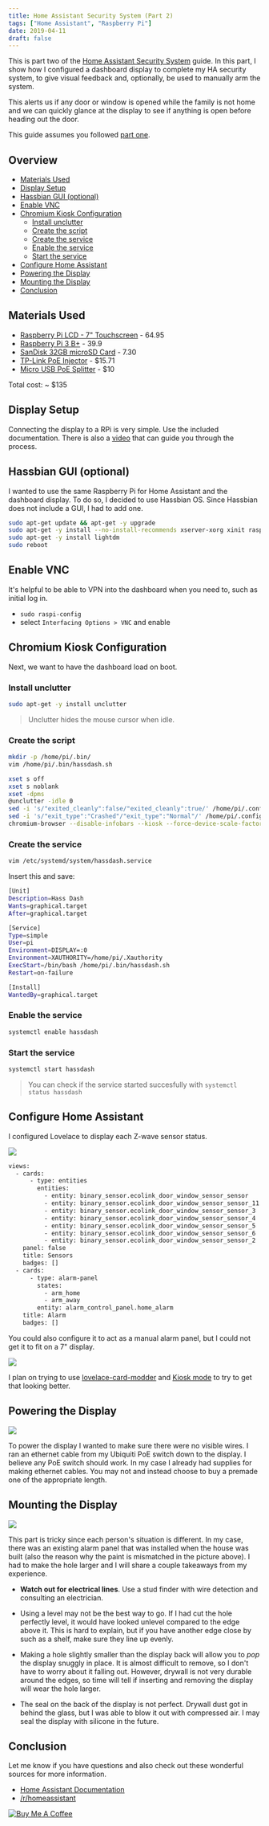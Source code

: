 ```yaml
---
title: Home Assistant Security System (Part 2)
tags: ["Home Assistant", "Raspberry Pi"]
date: 2019-04-11
draft: false
---
```


This is part two of the [Home Assistant Security System](https://aaronkjones.com/blog/home-assistant-security-system) guide. In this part, I show how I configured a dashboard display to complete my HA security system, to give visual feedback and, optionally, be used to manually arm the system. 

This alerts us if any door or window is opened while the family is not home and we can quickly glance at the display to see if anything is open before heading out the door.

This guide assumes you followed [part one](https://aaronkjones.com/blog/home-assistant-security-system).

<!--more-->

## Overview

- [Materials Used](#materials-used)
- [Display Setup](#display-setup)
- [Hassbian GUI (optional)](#hassbian-gui--optional-)
- [Enable VNC](#enable-vnc)
- [Chromium Kiosk Configuration](#chromium-kiosk-configuration)
  * [Install unclutter](#install-unclutter)
  * [Create the script](#create-the-script)
  * [Create the service](#create-the-service)
  * [Enable the service](#enable-the-service)
  * [Start the service](#start-the-service)
- [Configure Home Assistant](#configure-home-assistant)
- [Powering the Display](#powering-the-display)
- [Mounting the Display](#mounting-the-display)
- [Conclusion](#conclusion)

## Materials Used

* [Raspberry Pi LCD - 7" Touchscreen](https://amzn.to/2uqyCB1) - 64.95
* [Raspberry Pi 3 B+](https://amzn.to/2FAVQe7) - 39.9
* [SanDisk 32GB microSD Card](https://amzn.to/2HGCKp2) - 7.30
* [TP-Link PoE Injector](https://amzn.to/2Pfi0WB) - $15.71
* [Micro USB PoE Splitter](https://amzn.to/2X1FQaS) - $10

Total cost: ~ $135

## Display Setup

Connecting the display to a RPi is very simple. Use the included documentation. There is also a [video](https://www.youtube.com/watch?v=uXUjwk2-qx4) that can guide you through the process.


## Hassbian GUI (optional)

I wanted to use the same Raspberry Pi for Home Assistant and the dashboard display. To do so, I decided to use Hassbian OS. Since Hassbian does not include a GUI, I had to add one.

```bash
sudo apt-get update && apt-get -y upgrade
sudo apt-get -y install --no-install-recommends xserver-xorg xinit raspberrypi-ui-mods lxterminal gvfs
sudo apt-get -y install lightdm
sudo reboot
```

## Enable VNC

It's helpful to be able to VPN into the dashboard when you need to, such as initial log in.

- `sudo raspi-config`
- select `Interfacing Options > VNC` and enable

## Chromium Kiosk Configuration

Next, we want to have the dashboard load on boot.

### Install unclutter

```bash
sudo apt-get -y install unclutter
```

> Unclutter hides the mouse cursor when idle.

### Create the script

```bash
mkdir -p /home/pi/.bin/
vim /home/pi/.bin/hassdash.sh
```

```bash
xset s off
xset s noblank
xset -dpms
@unclutter -idle 0
sed -i 's/"exited_cleanly":false/"exited_cleanly":true/' /home/pi/.config/chromium/Default/Preferences
sed -i 's/"exit_type":"Crashed"/"exit_type":"Normal"/' /home/pi/.config/chromium/Default/Preferences
chromium-browser --disable-infobars --kiosk --force-device-scale-factor=0.90 https://www.home-assistant.io
```

### Create the service

```bash
vim /etc/systemd/system/hassdash.service
```

Insert this and save:

```bash
[Unit]
Description=Hass Dash
Wants=graphical.target
After=graphical.target

[Service]
Type=simple
User=pi
Environment=DISPLAY=:0
Environment=XAUTHORITY=/home/pi/.Xauthority
ExecStart=/bin/bash /home/pi/.bin/hassdash.sh
Restart=on-failure

[Install]
WantedBy=graphical.target
```

### Enable the service

```bash
systemctl enable hassdash
```

### Start the service

```bash
systemctl start hassdash
```

> You can check if the service started succesfully with `systemctl status hassdash`

## Configure Home Assistant

I configured Lovelace to display each Z-wave sensor status.

![](https://i.imgur.com/vZz6pWj.png)

```bash
views:
  - cards:
      - type: entities
        entities:
          - entity: binary_sensor.ecolink_door_window_sensor_sensor
          - entity: binary_sensor.ecolink_door_window_sensor_sensor_11
          - entity: binary_sensor.ecolink_door_window_sensor_sensor_3
          - entity: binary_sensor.ecolink_door_window_sensor_sensor_4
          - entity: binary_sensor.ecolink_door_window_sensor_sensor_5
          - entity: binary_sensor.ecolink_door_window_sensor_sensor_6
          - entity: binary_sensor.ecolink_door_window_sensor_sensor_2
    panel: false
    title: Sensors
    badges: []
  - cards:
      - type: alarm-panel
        states:
          - arm_home
          - arm_away
        entity: alarm_control_panel.home_alarm
    title: Alarm
    badges: []
```

You could also configure it to act as a manual alarm panel, but I could not get it to fit on a 7" display.

![](https://i.imgur.com/I7drdEE.jpg)

I plan on trying to use [lovelace-card-modder](https://github.com/thomasloven/lovelace-card-modder) and [Kiosk mode](https://gist.github.com/ciotlosm/1f09b330aa5bd5ea87b59f33609cc931) to try to get that looking better.

## Powering the Display

 ![](https://i.imgur.com/vHW73rA.jpg)
 
To power the display I wanted to make sure there were no visible wires. I ran an ethernet cable from my Ubiquiti PoE switch down to the display. I believe any PoE switch should work. In my case I already had supplies for making ethernet cables. You may not and instead choose to buy a premade one of the appropriate length.

## Mounting the Display

![](https://i.imgur.com/iABCVUX.jpg)

This part is tricky since each person's situation is different. In my case, there was an existing alarm panel that was installed when the house was built (also the reason why the paint is mismatched in the picture above). I had to make the hole larger and I will share a couple takeaways from my experience.

- **Watch out for electrical lines**. Use a stud finder with wire detection and consulting an electrician.

- Using a level may not be the best way to go. If I had cut the hole perfectly level, it would have looked unlevel compared to the edge above it. This is hard to explain, but if you have another edge close by such as a shelf, make sure they line up evenly.

- Making a hole slightly smaller than the display back will allow you to *pop* the display snuggly in place. It is almost difficult to remove, so I don't have to worry about it falling out. However, drywall is not very durable around the edges, so time will tell if inserting and removing the display will wear the hole larger.

- The seal on the back of the display is not perfect. Drywall dust got in behind the glass, but I was able to blow it out with compressed air. I may seal the display with silicone in the future.

## Conclusion

Let me know if you have questions and also check out these wonderful sources for more information.

- [Home Assistant Documentation](https://www.home-assistant.io/docs/)
- [/r/homeassistant](http://reddit.com/r/homeassistant/)

<div style="text-align: left">
<a href="https://www.buymeacoffee.com/gj3bSy8IT" target="_blank"><img src="https://www.buymeacoffee.com/assets/img/custom_images/orange_img.png" alt="Buy Me A Coffee" style="height: auto !important;width: auto !important;" ></a>
</div>
